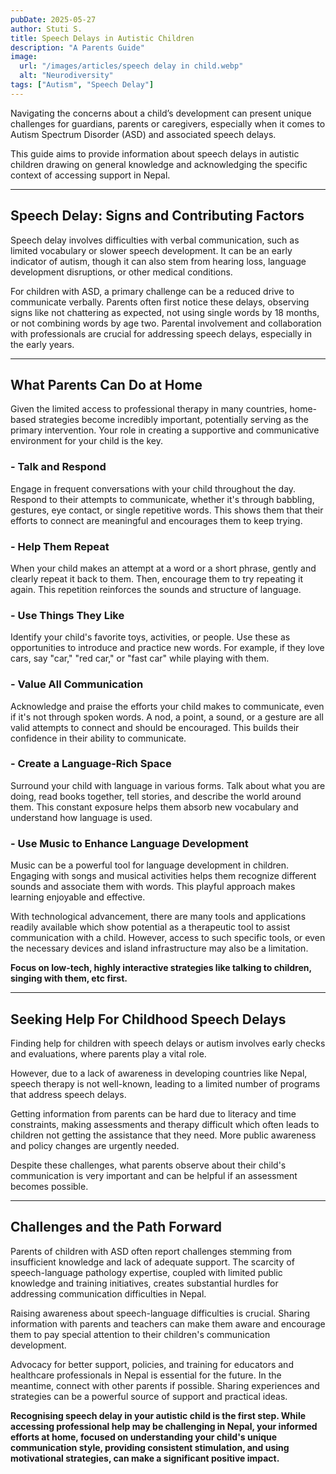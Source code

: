 ```yaml
---
pubDate: 2025-05-27
author: Stuti S.
title: Speech Delays in Autistic Children
description: "A Parents Guide" 
image:
  url: "/images/articles/speech delay in child.webp"
  alt: "Neurodiversity"
tags: ["Autism", "Speech Delay"]
--- 
```


Navigating the concerns about a child’s development can present unique challenges for guardians, parents or caregivers, especially when it comes to Autism Spectrum Disorder (ASD) and associated speech delays.

This guide aims to provide information about speech delays in autistic children drawing on general knowledge and acknowledging the specific context of accessing support in Nepal.

---

## Speech Delay: Signs and Contributing Factors

Speech delay involves difficulties with verbal communication, such as limited vocabulary or slower speech development. It can be an early indicator of autism, though it can also stem from hearing loss, language development disruptions, or other medical conditions.

For children with ASD, a primary challenge can be a reduced drive to communicate verbally. Parents often first notice these delays, observing signs like not chattering as expected, not using single words by 18 months, or not combining words by age two. Parental involvement and collaboration with professionals are crucial for addressing speech delays, especially in the early years.

---

## What Parents Can Do at Home

Given the limited access to professional therapy in many countries, home-based strategies become incredibly important, potentially serving as the primary intervention. Your role in creating a supportive and communicative environment for your child is the key.

### - Talk and Respond
Engage in frequent conversations with your child throughout the day. Respond to their attempts to communicate, whether it's through babbling, gestures, eye contact, or single repetitive words. This shows them that their efforts to connect are meaningful and encourages them to keep trying.

### - Help Them Repeat
When your child makes an attempt at a word or a short phrase, gently and clearly repeat it back to them. Then, encourage them to try repeating it again. This repetition reinforces the sounds and structure of language.

### - Use Things They Like
Identify your child's favorite toys, activities, or people. Use these as opportunities to introduce and practice new words. For example, if they love cars, say "car," "red car," or "fast car" while playing with them.

### - Value All Communication
Acknowledge and praise the efforts your child makes to communicate, even if it's not through spoken words. A nod, a point, a sound, or a gesture are all valid attempts to connect and should be encouraged. This builds their confidence in their ability to communicate.

### - Create a Language-Rich Space
Surround your child with language in various forms. Talk about what you are doing, read books together, tell stories, and describe the world around them. This constant exposure helps them absorb new vocabulary and understand how language is used.

### - Use Music to Enhance Language Development
Music can be a powerful tool for language development in children. Engaging with songs and musical activities helps them recognize different sounds and associate them with words. This playful approach makes learning enjoyable and effective.

With technological advancement, there are many tools and applications readily available which show potential as a therapeutic tool to assist communication with a child. However, access to such specific tools, or even the necessary devices and island infrastructure may also be a limitation.

**Focus on low-tech, highly interactive strategies like talking to children, singing with them, etc first.**

---

## Seeking Help For Childhood Speech Delays

Finding help for children with speech delays or autism involves early checks and evaluations, where parents play a vital role.

However, due to a lack of awareness in developing countries like Nepal, speech therapy is not well-known, leading to a limited number of programs that address speech delays.

Getting information from parents can be hard due to literacy and time constraints, making assessments and therapy difficult which often leads to children not getting the assistance that they need. More public awareness and policy changes are urgently needed.

Despite these challenges, what parents observe about their child's communication is very important and can be helpful if an assessment becomes possible.

---

## Challenges and the Path Forward

Parents of children with ASD often report challenges stemming from insufficient knowledge and lack of adequate support. The scarcity of speech-language pathology expertise, coupled with limited public knowledge and training initiatives, creates substantial hurdles for addressing communication difficulties in Nepal.

Raising awareness about speech-language difficulties is crucial. Sharing information with parents and teachers can make them aware and encourage them to pay special attention to their children's communication development.

Advocacy for better support, policies, and training for educators and healthcare professionals in Nepal is essential for the future. In the meantime, connect with other parents if possible. Sharing experiences and strategies can be a powerful source of support and practical ideas.

**Recognising speech delay in your autistic child is the first step. While accessing professional help may be challenging in Nepal, your informed efforts at home, focused on understanding your child's unique communication style, providing consistent stimulation, and using motivational strategies, can make a significant positive impact.**
